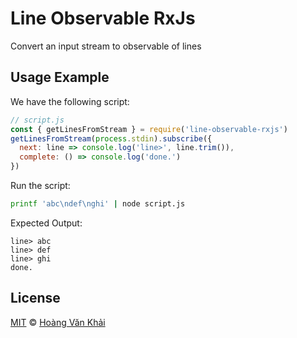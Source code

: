 # Line Observable RxJs

Convert an input stream to observable of lines

## Usage Example

We have the following script:

```javascript
// script.js
const { getLinesFromStream } = require('line-observable-rxjs')
getLinesFromStream(process.stdin).subscribe({
  next: line => console.log('line>', line.trim()),
  complete: () => console.log('done.')
})
```

Run the script:

```sh
printf 'abc\ndef\nghi' | node script.js
```

Expected Output:

```
line> abc
line> def
line> ghi
done.
```

## License

[MIT](https://git.io/fxKXN) © [Hoàng Văn Khải](https://github.com/KSXGitHub)
